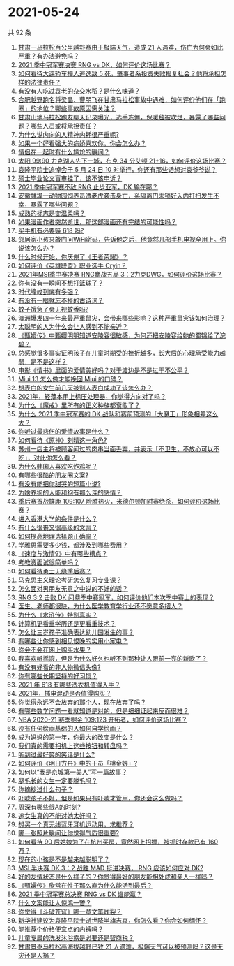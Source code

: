 # 2021-05-24

共 92 条

<!-- BEGIN -->
<!-- 最后更新时间 Mon May 24 2021 10:11:46 GMT+0800 (China Standard Time) -->

1. [甘肃一马拉松百公里越野赛由于极端天气，造成 21
   人遇难，伤亡为何会如此严重？有办法避免吗？](https://www.zhihu.com/question/460921357)
2. [2021 季中冠军赛决赛 RNG vs DK，如何评价这场比赛？](https://www.zhihu.com/question/461037428)
3. [如何看待大连轿车撞人逃逸致 5
   死，肇事者系投资失败报复社会？他将承担怎样的法律责任？](https://www.zhihu.com/question/460975066)
4. [有没有人吃过袁老的杂交水稻？是什么味道？](https://www.zhihu.com/question/387581217)
5. [合肥越野跑名将梁晶、曹朋飞在甘肃马拉松事故中遇难，如何评价他们在「跑圈」的地位？哪些事故原因需关注？](https://www.zhihu.com/question/461006549)
6. [甘肃山地马拉松跑友聊天记录曝光，选手冻僵，保暖毯被吹烂，暴露了哪些问题？哪些人员或将承担责任？](https://www.zhihu.com/question/460936873)
7. [为什么说内向的人精神内耗很严重呢?](https://www.zhihu.com/question/438833344)
8. [如果一个好看强大的病娇喜欢你，你会怎么办？](https://www.zhihu.com/question/361078749)
9. [情侣在一起时有什么尴尬的瞬间？](https://www.zhihu.com/question/58489668)
10. [太阳 99:90 力克湖人先下一城，布克 34 分艾顿
    21+16，如何评价这场比赛？](https://www.zhihu.com/question/461082867)
11. [袁隆平院士追悼会于 5 月 24 日 10
    时举行，你还有那些话想对袁爷爷说？](https://www.zhihu.com/question/461057842)
12. [硕士毕业论文盲审挂了，该不该申诉？](https://www.zhihu.com/question/398964694)
13. [2021 季中冠军赛不敌 RNG 止步亚军，DK 输在哪？](https://www.zhihu.com/question/461080204)
14. [安徽蚌埠一动物园饲养员遭老虎袭击身亡，系隔离门未锁好入内打扫发生不幸，暴露了哪些问题？](https://www.zhihu.com/question/461014605)
15. [成熟的标志是变温柔吗？](https://www.zhihu.com/question/458040513)
16. [如果漫画作者突然逝世，那这部漫画还有完结的可能性吗？](https://www.zhihu.com/question/460464213)
17. [买手机有必要等 618 吗?](https://www.zhihu.com/question/457283212)
18. [邻居家小孩来敲门问WiFi密码，告诉他之后，他竟然几部手机电视全用上。你说该怎么办？](https://www.zhihu.com/question/331281360)
19. [什么时候开始，你厌倦了《王者荣耀》？](https://www.zhihu.com/question/459401567)
20. [如何评价《英雄联盟》职业选手 Cryin？](https://www.zhihu.com/question/314822598)
21. [2021年MSI季中赛决赛 RNG鏖战五局
    3：2力克DWG，如何评价这场比赛？](https://www.zhihu.com/question/461076249)
22. [你有没有一瞬间不想打篮球了？](https://www.zhihu.com/question/456341403)
23. [时代峰峻到底有多强？](https://www.zhihu.com/question/459886563)
24. [有没有一眼就忘不掉的古诗词？](https://www.zhihu.com/question/442263225)
25. [蚊子饿急了会无视蚊香吗?](https://www.zhihu.com/question/374704654)
26. [澳洲爆发四十年来最严重鼠灾，会带来哪些影响？这种严重鼠灾该如何治理？](https://www.zhihu.com/question/460691340)
27. [太聪明的人为什么会让人感到不能亲近？](https://www.zhihu.com/question/449801792)
28. [《甄嬛传》中甄嬛明明知道安陵容很敏感，为何还把安陵容给她的蜀锦给了浣碧？](https://www.zhihu.com/question/325114276)
29. [总感觉很多事实证明孩子在儿童时期受的挫折越多，长大后的心理承受能力越弱，是不是这样？](https://www.zhihu.com/question/266704437)
30. [电影《情书》里面的爱情美好吗？对于渡边是不是过于不公平？](https://www.zhihu.com/question/311035807)
31. [Miui 13 怎么做才能挽回 Miui 的口碑？](https://www.zhihu.com/question/460390365)
32. [想表白的女生前几天被别人表白成功了该怎么办？](https://www.zhihu.com/question/457390121)
33. [2021年，轻薄本用上标压处理器，你觉得方向对了吗？](https://www.zhihu.com/question/460874311)
34. [为什么《魔戒》里所有的正义种族都衰败了？](https://www.zhihu.com/question/457060439)
35. [为什么 2021 季中冠军赛的 DK
    战队和赛前预测的「大魔王」形象相差这么大？](https://www.zhihu.com/question/459640343)
36. [你听过最悲伤的爱情故事是什么？](https://www.zhihu.com/question/41501130)
37. [如何看待《原神》刻晴这一角色?](https://www.zhihu.com/question/421862145)
38. [苏州一店主将被顾客闻过的肉串当面丢弃，并表示「不卫生，不放心可以不吃」，对此你怎么看？](https://www.zhihu.com/question/460604746)
39. [为什么韩国人喜欢吃炸鸡呢？](https://www.zhihu.com/question/22146758)
40. [有哪些很酷的朋友圈文案?](https://www.zhihu.com/question/346046856)
41. [有没有能把你甜哭的短篇小说?](https://www.zhihu.com/question/333114370)
42. [为啥养狗的人能和狗有那么深的感情？](https://www.zhihu.com/question/413857398)
43. [季后赛首战雄鹿 109:107
    险胜热火，米德尔顿加时赛绝杀，如何评价这场比赛？](https://www.zhihu.com/question/460920931)
44. [进入香港大学的条件是什么？](https://www.zhihu.com/question/20458470)
45. [有什么很丧又很高级的文案？](https://www.zhihu.com/question/444780653)
46. [如何提高地理选择题正确率？](https://www.zhihu.com/question/337971922)
47. [学雅思需要多少钱，都涉及到哪些费用？](https://www.zhihu.com/question/360178959)
48. [《速度与激情9》中有哪些槽点？](https://www.zhihu.com/question/460503368)
49. [考教资面试很简单吗？](https://www.zhihu.com/question/453353319)
50. [如何看待勇士无缘季后赛？](https://www.zhihu.com/question/460793468)
51. [马克思主义理论考研怎么复习专业课？](https://www.zhihu.com/question/64680706)
52. [怎么面对男朋友无意之中说的不好的话？](https://www.zhihu.com/question/460839405)
53. [RNG 3:2 击败 DK
    问鼎季中赛冠军，如何评价他们本次季中赛上的表现？](https://www.zhihu.com/question/461077442)
54. [医生、老师都很缺，为什么医学教育学行业还不愿意多招人？](https://www.zhihu.com/question/455946878)
55. [为什么《水浒传》特别真实？](https://www.zhihu.com/question/445932631)
56. [计算机更看重学历还是更看重技术？](https://www.zhihu.com/question/454783960)
57. [怎么让三岁孩子准确表达幼儿园发生的事？](https://www.zhihu.com/question/455057144)
58. [有哪些让你感到相见恨晚的实用小家电？](https://www.zhihu.com/question/425277382)
59. [你会不会在网上购买水果？](https://www.zhihu.com/question/369801334)
60. [我喜欢听摇滚，但是为什么好久也听不到那种让人眼前一亮的新歌了？](https://www.zhihu.com/question/455885166)
61. [有没有好看的非人物微信头像?](https://www.zhihu.com/question/387563344)
62. [你有哪些长期坚持的好习惯？](https://www.zhihu.com/question/447430462)
63. [2021 年 618 有哪些洗衣机值得入手？](https://www.zhihu.com/question/457255379)
64. [2021年，插电混动是否值得购买？](https://www.zhihu.com/question/460152359)
65. [你觉得永远不会放弃的那个人，现在放弃了吗？](https://www.zhihu.com/question/459833856)
66. [有哪些数学问题一看就知道是对的，但是细细证起来反而很难？](https://www.zhihu.com/question/459708225)
67. [NBA 2020-21 赛季掘金 109:123
    开拓者，如何评价这场比赛？](https://www.zhihu.com/question/460937287)
68. [没有任何绘画基础的人如何自学绘画？](https://www.zhihu.com/question/21095093)
69. [成为妈妈的第一年，你最大的改变是什么？](https://www.zhihu.com/question/445013316)
70. [我们真的需要相机上这些按钮和转盘吗？](https://www.zhihu.com/question/459960019)
71. [听到过最好笑的笑话是什么?](https://www.zhihu.com/question/458232484)
72. [如何评价《明日方舟》中的干员「桃金娘」?](https://www.zhihu.com/question/460102315)
73. [如何以“我是京城第一美人”写一篇故事？](https://www.zhihu.com/question/437673871)
74. [腿毛长的女生一定要脱毛吗？](https://www.zhihu.com/question/297055873)
75. [你摘抄过什么句子？](https://www.zhihu.com/question/314121506)
76. [吓唬孩子不好，但是如果只有吓唬才管用，你还会这么做吗？](https://www.zhihu.com/question/460630935)
77. [周深有哪些很A的时刻?](https://www.zhihu.com/question/403704908)
78. [追女生真的不能对她太好吗？](https://www.zhihu.com/question/435541311)
79. [想买一个真无线蓝牙耳机运动用，求推荐？](https://www.zhihu.com/question/274765605)
80. [哪一张照片瞬间让你觉得气质很重要?](https://www.zhihu.com/question/297341335)
81. [如何看待 90 后姑娘为了在杭州买房，竟然网上招嫖，被抓时存款已有 160
    万？](https://www.zhihu.com/question/460671555)
82. [现在的小孩是不是越来越聪明了？](https://www.zhihu.com/question/454361471)
83. [MSI 半决赛 DK 3：2 战胜 MAD 挺进决赛， RNG 应该如何应对
    DK?](https://www.zhihu.com/question/460911302)
84. [好的友情状态是什么样子的？你觉得最好的朋友能相处成和亲人一样吗？](https://www.zhihu.com/question/460839642)
85. [《甄嬛传》欣常在性子那么直为什么能活到最后？](https://www.zhihu.com/question/459465431)
86. [2021 季中冠军赛总决赛 RNG vs DK 谁能赢？](https://www.zhihu.com/question/460911288)
87. [什么文案能让人惊鸿一瞥？](https://www.zhihu.com/question/451181423)
88. [你觉得《斗破苍穹》哪一章文笔炸裂？](https://www.zhihu.com/question/455079084)
89. [新华社建议为袁隆平院士逝世降半旗志哀，你怎么看？你会如何缅怀？](https://www.zhihu.com/question/460853429)
90. [能推荐个价格便宜点的内裤吗？](https://www.zhihu.com/question/408737469)
91. [儿童专属的洗发沐浴露是必要还是智商税？](https://www.zhihu.com/question/460350405)
92. [甘肃景泰马拉松高海拔越野已致 21
    人遇难，极端天气可以被预测吗？这是天灾还是人祸？](https://www.zhihu.com/question/460923810)

<!-- END -->
